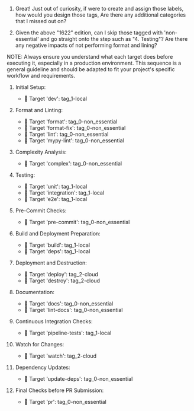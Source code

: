 1. Great! Just out of curiosity, if were to create and assign those labels, how would you design those tags, Are there any additional categories that I missed out on?

2. Given the above "1622" edition, can I skip those tagged with 'non-essential' and go straight onto the step such as "4. Testing"? Are there any negative impacts of not performing format and lining?


NOTE: Always ensure you understand what each target does before executing it, especially in a production environment. This sequence is a general guideline and should be adapted to fit your project's specific workflow and requirements.

1. Initial Setup:
    - 🔖 Target 'dev': tag_1-local

2. Format and Linting:
    - 🔖 Target 'format': tag_0-non_essential
    - 🔖 Target 'format-fix': tag_0-non_essential
    - 🔖 Target 'lint': tag_0-non_essential
    - 🔖 Target 'mypy-lint': tag_0-non_essential

3. Complexity Analysis:
    - 🔖 Target 'complex': tag_0-non_essential

4. Testing:
    - 🔖 Target 'unit': tag_1-local
    - 🔖 Target 'integration': tag_1-local
    - 🔖 Target 'e2e': tag_1-local

5. Pre-Commit Checks:
    - 🔖 Target 'pre-commit': tag_0-non_essential

6. Build and Deployment Preparation:
    - 🔖 Target 'build': tag_1-local
    - 🔖 Target 'deps': tag_1-local

7. Deployment and Destruction:
    - 🔖 Target 'deploy': tag_2-cloud
    - 🔖 Target 'destroy': tag_2-cloud

8. Documentation:
    - 🔖 Target 'docs': tag_0-non_essential
    - 🔖 Target 'lint-docs': tag_0-non_essential

9. Continuous Integration Checks:
    - 🔖 Target 'pipeline-tests': tag_1-local

10. Watch for Changes:
    - 🔖 Target 'watch': tag_2-cloud

11. Dependency Updates:
    - 🔖 Target 'update-deps': tag_0-non_essential

12. Final Checks before PR Submission:
    - 🔖 Target 'pr': tag_0-non_essential
